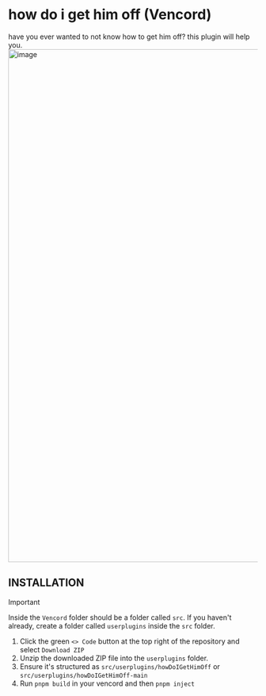 # how do i get him off (Vencord)
have you ever wanted to not know how to get him off? this plugin will help you.
<img width="1854" height="1034" alt="image" src="https://github.com/user-attachments/assets/599a90fb-7e70-411c-9ecc-5b9eb5f2b058" />


## INSTALLATION
> [!IMPORTANT]
> Inside the `Vencord` folder should be a folder called `src`. If you haven't already, create a folder called `userplugins` inside the `src` folder.
1. Click the green `<> Code` button at the top right of the repository and select `Download ZIP`
2. Unzip the downloaded ZIP file into the `userplugins` folder.
3. Ensure it's structured as `src/userplugins/howDoIGetHimOff` or `src/userplugins/howDoIGetHimOff-main`
5. Run `pnpm build` in your vencord and then `pnpm inject`
